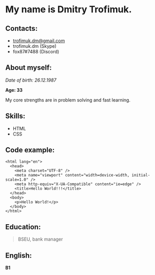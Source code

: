 # My name is Dmitry Trofimuk.

## Contacts:

* trofimuk.dm@gmail.com
* trofimuk.dm (Skype)
* fox87#7488 (Discord)

## About myself:

_Date of birth: 26.12.1987_

**Age: 33**

My core strengths are in problem solving and fast learning.

## Skills:

* HTML
* CSS

## Code example:

```<!DOCTYPE html>
<html lang="en">
  <head>
    <meta charset="UTF-8" />
    <meta name="viewport" content="width=device-width, initial-scale=1.0" />
    <meta http-equiv="X-UA-Compatible" content="ie=edge" />
    <title>Hello World!!!</title>
  </head>
  <body>
    <p>Hello World!</p>
  </body>
</html>
```
## Education:

> BSEU, bank manager

## English: 

**B1**
